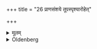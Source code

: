 +++
title = "26 प्राणसंशये तूपस्पृश्यारोहेत्"

+++

<details><summary>मूलम्</summary>

प्राणसंशये तूपस्पृश्यारोहेत् २६
</details>

<details><summary>Oldenberg</summary>

26. If his life is in danger, however, he may ascend (a ship), after having touched water.
</details>

